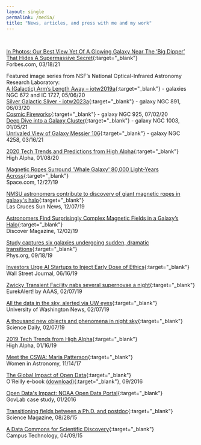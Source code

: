 ```yaml
---
layout: single
permalink: /media/
title: "News, articles, and press with me and my work"
---
```


<br>

[In Photos: Our Best View Yet Of A Glowing Galaxy Near The ‘Big Dipper’ That Hides A Supermassive Secret](https://www.forbes.com/sites/jamiecartereurope/2021/03/18/in-photos-best-view-yet-of-glowing-galaxy-near-the-big-dipper-that-hides-a-supermassive-secret/?sh=3afb145d3543&utm_source=TWITTER&utm_medium=social&utm_content=4623821552&utm_campaign=sprinklrForbesScience){:target="_blank"}  
Forbes.com, 03/18/21

Featured image series from NSF’s National Optical-Infrared Astronomy Research Laboratory:      
[A (Galactic) Arm’s Length Away – iotw2019a](https://www.nationalastro.org/news/a-galactic-arms-length-away-iotw2019a/){:target="_blank"} - galaxies NGC 672 and IC 1727, 05/06/20  
[Silver Galactic Sliver - iotw2023a](https://www.nationalastro.org/news/silver-galactic-sliver-iotw2023a/){:target="_blank"} - galaxy NGC 891, 06/03/20  
[Cosmic Fireworks](https://nationalastro.org/news/cosmic-fireworks/){:target="_blank"} - galaxy NGC 925, 07/02/20  
[Deep Dive into a Galaxy Cluster](https://noirlab.edu/public/news/noirlab2101/){:target="_blank"} - galaxy NGC 1003, 01/05/21  
[Unrivaled View of Galaxy Messier 106](https://noirlab.edu/public/news/noirlab2112/){:target="_blank"} -
galaxy NGC 4258, 03/16/21

[2020 Tech Trends and Predictions from High Alpha](https://highalpha.com/2020-tech-trends-and-saas-predictions-from-high-alpha/){:target="_blank"}  
High Alpha, 01/08/20

[Magnetic Ropes Surround 'Whale Galaxy' 80,000 Light-Years Across](https://www.space.com/magnetic-filament-tie-up-galaxy.html){:target="_blank"}  
Space.com, 12/27/19

[NMSU astronomers contribute to discovery of giant magnetic ropes in galaxy's halo](https://www.lcsun-news.com/story/news/local/community/2019/12/07/nmsu-astronomers-help-discover-giant-magnetic-ropes-galaxys-halo/4366220002/){:target="_blank"}  
Las Cruces Sun News, 12/07/19

[Astronomers Find Surprisingly Complex Magnetic Fields in a Galaxy’s Halo](https://www.discovermagazine.com/the-sciences/astronomers-find-surprisingly-complex-magnetic-fields-in-a-galaxys-halo){:target="_blank"}  
Discover Magazine, 12/02/19

[Study captures six galaxies undergoing sudden, dramatic transitions](https://phys.org/news/2019-09-captures-galaxies-sudden-transitions.html){:target="_blank"}  
Phys.org, 09/18/19

[Investors Urge AI Startups to Inject Early Dose of Ethics](https://www.wsj.com/articles/investors-urge-ai-startups-to-inject-early-dose-of-ethics-11560682800){:target="_blank"}  
Wall Street Journal, 06/16/19

[Zwicky Transient Facility nabs several supernovae a night](https://www.eurekalert.org/pub_releases/2019-02/ciot-ztf020719.php){:target="_blank"}  
EurekAlert! by AAAS, 02/07/19

[All the data in the sky, alerted via UW eyes](https://www.washington.edu/news/2019/02/07/ztf-uw-alert-system/){:target="_blank"}  
University of Washington News, 02/07/19

[A thousand new objects and phenomena in night sky](https://www.sciencedaily.com/releases/2019/02/190207131056.htm){:target="_blank"}  
Science Daily, 02/07/19

[2019 Tech Trends from High Alpha](https://highalpha.com/2019-tech-trends-from-high-alpha/){:target="_blank"}  
High Alpha, 01/16/19

[Meet the CSWA: Maria Patterson](http://womeninastronomy.blogspot.com/2017/11/meet-cswa-maria-patterson.html){:target="_blank"}  
Women in Astronomy, 11/14/17

[The Global Impact of Open Data](http://thegovlab.org/new-e-book-the-global-impact-of-open-data/){:target="_blank"}  
O'Reilly e-book [(download)](https://data.gov.ru/sites/default/files/documents/the-global-impact-of-open-data.pdf){:target="_blank"}, 09/2016

[Open Data's Impact: NOAA Open Data Portal](http://odimpact.org/files/case-studies-noaa.pdf){:target="_blank"}  
GovLab case study, 01/2016

[Transitioning fields between a Ph.D. and postdoc](https://www.sciencemag.org/features/2015/08/transitioning-fields-between-phd-and-postdoc){:target="_blank"}  
Science Magazine, 08/28/15

[A Data Commons for Scientific Discovery](https://campustechnology.com/articles/2015/04/09/a-data-commons-for-scientific-discovery.aspx){:target="_blank"}  
Campus Technology, 04/09/15

